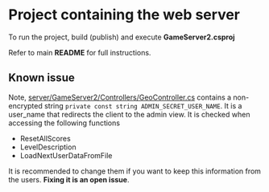 # Project containing the web server

To run the project, build (publish) and execute **GameServer2.csproj**

Refer to main **README** for full instructions.

## Known issue

Note, [server/GameServer2/Controllers/GeoController.cs](server/GameServer2/Controllers/GeoController.cs) contains a non-encrypted string `private const string ADMIN_SECRET_USER_NAME`. 
It is a user_name that redirects the client to the admin view. 
It is checked when accessing the following functions 
- ResetAllScores
- LevelDescription
- LoadNextUserDataFromFile

It is recommended to change them if you want to keep this information from the users. **Fixing it is an open issue**.

